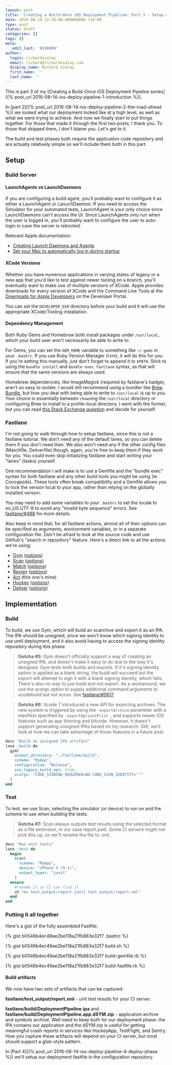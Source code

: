 ```yaml
---
layout: post
title: 'Creating a Build-Once iOS Deployment Pipeline: Part 3 - Setup and Build/Test Phases'
date: 2016-08-14 22:20:00.000000000 +10:00
type: post
status: draft
categories: []
tags: []
meta:
  _edit_last: '6536909'
author:
  login: richardszalay
  email: richard@richardszalay.com
  display_name: Richard Szalay
  first_name: ''
  last_name: ''
---
```


This is part 3 of my [Creating a Build-Once iOS Deployment Pipeline series]({% post_url 2016-08-14-ios-deploy-pipeline-1-introduction %}).
 
In [part 2]({% post_url 2016-08-14-ios-deploy-pipeline-2-the-road-ahead %}) we looked what our deployment looked like at a high level, as well as what we were trying to achieve. And now we finally start to put things together. For those that made it through the first two posts, I thank you. To those that skipped them, I don't blame you. Let's get to it. 
 
The build and test phases both require the application code repository and are actually relatively simple so we'll include them both in this part. 
 
## Setup 
 
### Build Server 

#### LaunchAgents vs LaunchDaemons

If you are configuring a build agent, you'll probably want to configure it as either a LaunchAgent or LanuchDaemon. If you need to access the 
Simulator for your automated tests, LaunchAgent is your only choice since LaunchDaemons can't access the UI. Since LaunchAgents only run when the user is logged in,
you'll probably want to configure the user to auto-login in case the server is rebooted. 

Relevant Apple documentation:

* [Creating Launch Daemons and Agents](https://developer.apple.com/library/mac/documentation/MacOSX/Conceptual/BPSystemStartup/Chapters/CreatingLaunchdJobs.html)
* [Set your Mac to automatically log in during startup](https://support.apple.com/en-us/HT201476)

 
#### XCode Versions

Whether you have numerous applications in varying states of legacy or a new app that you'd like to test against newer tooling on a branch, you'll eventually want to make 
use of multiple versions of XCode. Apple provides downloads for every version of XCode and the Command Line Tools at the [Downloads for Apple Developers](https://developer.apple.com/download/more/) on the Developer Portal.

You can set the `DEVELOPER_DIR` directory before your build and it will use the appropriate XCode/Tooling installation.

#### Dependency Management

Both Ruby Gems and Homebrow both install packages under `/usr/local`, which your build user won't necessarily be able to write to.

For Gems, you can set the `GEM_HOME` variable to something like `~/.gems` in your `.bashrc`. If you use Ruby Version Manager (rvm), it will do this for you. If you're setting this manually, just don't forget to append it to `$PATH`.  Stick to using the `bundle install` and `bundle exec fastlane` syntax, as that will ensure that the same versions are always used.

Homebrew dependencies, like ImageMagick (required by fastlane's badge), aren't so easy to isolate. I would still recommend using a bundler like [Brew Bundle](https://github.com/Homebrew/homebrew-bundle), but how 
you deal with being able to write to `/usr/local` is up to you. Your choice is essentially between `chown`ing the `/usr/local` directory or configuring Brew to install to a profile-local directory. 
I went with the former, but you can read [this Stack Exchange question](http://apple.stackexchange.com/questions/1393/are-my-permissions-for-usr-local-correct) and decide for yourself. 

### Fastlane 
 
I'm not going to walk through how to setup fastlane, since this is not a fastlane tutorial. We don’t need any of the default lanes, so you can delete them if you don’t need then. We also won't need any if the other config files (Matchfile, Deliverfile) though, again, you're free to keep them if they work for you. You could even skip initializing fastlane and start writing your "lanes" (tasks) yourself. 
 
One recommendation I will make is to use a Gemfile and the "bundle exec" syntax for both fastlane and any other build tools you might be using (ie. Cocoapods). These tools often break compatibility and a Gemfile allows you to lock the version local to your app, rather than relying on the globally installed version.

You may need to add some variables to your `.bashrc` to set the locale to en_US.UTF-8 to avoid any "invalid byte sequence" errors. See [fastlane/#488](https://github.com/fastlane/fastlane/issues/488) for more details.
 
Also keep in mind that, for all fastlane actions, almost all of their options can be specified as arguments, environment variables, or in a separate configuration file. Don't be afraid to look at the source code and use GitHub's "search in repository" feature. Here's a direct link to all the actions we're using: 
 
* [Gym](https://github.com/fastlane/fastlane/tree/master/gym) ([options](https://github.com/fastlane/fastlane/blob/master/gym/lib/gym/options.rb)) 
* [Scan](https://github.com/fastlane/fastlane/tree/master/scan) ([options](https://github.com/fastlane/fastlane/blob/master/scan/lib/scan/options.rb)) 
* [Match](https://github.com/fastlane/fastlane/tree/master/match) ([options](https://github.com/fastlane/fastlane/blob/master/match/lib/match/options.rb)) 
* [Resign](https://github.com/fastlane/fastlane/blob/master/sigh/lib/sigh/resign.rb) ([options](https://github.com/fastlane/fastlane/blob/master/sigh/lib/sigh/resign.rb#L67)) 
* [Act](https://github.com/richardszalay/fastlane-plugin-act) (this one's mine) 
* [Hockey](https://github.com/fastlane/fastlane/blob/master/fastlane/lib/fastlane/actions/hockey.rb) ([options](https://github.com/fastlane/fastlane/blob/master/fastlane/lib/fastlane/actions/hockey.rb#L81)) 
* [Deliver](https://github.com/fastlane/fastlane/tree/master/deliver) ([options](https://github.com/fastlane/fastlane/blob/master/deliver/lib/deliver/options.rb)) 
 
## Implementation

### Build 
 
To build, we use Gym, which will build an xcarchive and export it as an IPA. The IPA should be unsigned, since we won't know which signing identity to use until deployment, and it also avoid having to access the signing identity repository during this phase. 
 
> **Gotcha #5:** Gym doesn't officially support a way of creating an unsigned IPA, and doesn't make it easy to do due to the way it's designed. Gym tests both builds and exports. If it's signing identity option is applied as a blank string, the build will succeed but the export will attempt to sign it with a blank signing identity, which falls. There's also no way to just build and not export. As a workaround, we use the xcargs option to supply additional command arguments to xcodebuild but not xcrun. See [fastlane/#5617](https://github.com/fastlane/fastlane/issues/5617) 
 
> **Gotcha #6:** Xcode 7 introduced a new API for exporting archives. The new system is triggered by using the `-exportArchive` parameter with a manifest specified by `-exportOptionsPlist `, and supports newer iOS features such as app thinning and bitcode. However, it doesn't support generating unsigned IPAs based on my research. Still, we'll look at how we can take advantage of those features in a future post. 
 
```ruby
desc "Build an unsigned IPA artifact" 
lane :build do 
  gym( 
    output_directory: "./fastlane/build", 
    scheme: "MyApp", 
    configuration: "Release", 
    use_legacy_build_api: true, 
    xcargs: "CODE_SIGNING_REQUIRED=NO CODE_SIGN_IDENTITY=''" 
  ) 
end
```

### Test 
 
To test, we use Scan, selecting the simulator (or device) to run on and the scheme to use when building the tests. 
 
> **Gotcha #7:** Scan always outputs test results using the selected format as a file extension, in our case report.junit. Some CI servers might not pick this up, so we'll rename the file to .xml. 
 
```ruby
desc "Run unit tests"
lane :test do
  begin
    scan(
      scheme: "MyApp",
      device: "iPhone 5 (9.1)",
      output_types: "junit"
    )
  ensure
    #rename it so CI can find it
    sh "mv test_output/report.junit test_output/report.xml"
  end
end
```

### Putting it all together

Here's a gist of the fully assembled Fastfile:

{% gist b0546b4ec49ae2be118a21fb883e32f7 .bashrc %}

{% gist b0546b4ec49ae2be118a21fb883e32f7 build.sh %}

{% gist b0546b4ec49ae2be118a21fb883e32f7 build-gemfile.rb %}

{% gist b0546b4ec49ae2be118a21fb883e32f7 build-fastfile.rb %}

#### Build artifacts 
 
We now have two sets of artifacts that can be captured: 
 
**fastlane/test_output/report.xml** - unit test results for your CI server. 
 
**fastlane/build/DeploymentPipeline.ipa** and 
**fastlane/build/DeploymentPipeline.app.dSYM.zip** - application archive and symbols archive. Well need to keep both for our deployment phase: the IPA contains our application and the dSYM.zip is useful for getting meaningful crash reports in services like HockeyApp, TestFlight, and Sentry. How you capture these artifacts will depend on your CI server, but most should support a glob-style pattern. 

In [Part 4]({% post_url 2016-08-14-ios-deploy-pipeline-4-deploy-phase %}) we'll setup our deployment fastfile in the configuration repository.